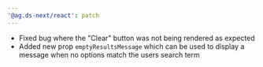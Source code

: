 ```yaml
---
'@ag.ds-next/react': patch
---
```


- Fixed bug where the "Clear" button was not being rendered as expected
- Added new prop `emptyResultsMessage` which can be used to display a message when no options match the users search term